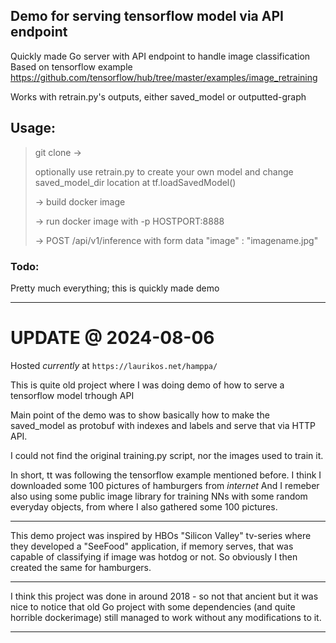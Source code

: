 ## Demo for serving tensorflow model via API endpoint

Quickly made Go server with API endpoint to handle image classification
Based on tensorflow example
https://github.com/tensorflow/hub/tree/master/examples/image_retraining

Works with retrain.py's outputs, either saved_model or outputted-graph

## Usage:

> git clone ->
>
> optionally use retrain.py to create your own model and change saved_model_dir location
> at tf.loadSavedModel()
>
> -> build docker image
>
> -> run docker image with -p HOSTPORT:8888
>
> ->
> POST /api/v1/inference with form data "image" : "imagename.jpg"

### Todo:

Pretty much everything; this is quickly made demo

---

# UPDATE @ 2024-08-06

Hosted _currently_ at `https://laurikos.net/hamppa/`

This is quite old project where I was doing demo of how to serve a tensorflow model trhough API

Main point of the demo was to show basically how to make the saved_model as protobuf with indexes and labels
and serve that via HTTP API.

I could not find the original training.py script, nor the images used to train it.

In short, tt was following the tensorflow example mentioned before.
I think I downloaded some 100 pictures of hamburgers from _internet_
And I remeber also using some public image library for training NNs with some random everyday objects, from where I also gathered some 100 pictures.

---

This demo project was inspired by HBOs "Silicon Valley" tv-series where they developed a "SeeFood" application, if memory serves, that was
capable of classifying if image was hotdog or not. So obviously I then created the same for hamburgers.

---

I think this project was done in around 2018 - so not that ancient but
it was nice to notice that old Go project with some dependencies (and quite horrible dockerimage) still managed
to work without any modifications to it.

---
